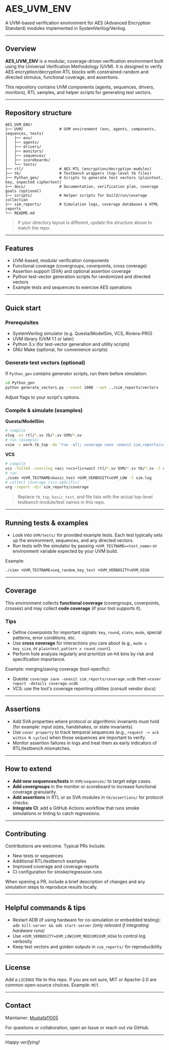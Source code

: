 # AES_UVM_ENV

A UVM-based verification environment for AES (Advanced Encryption Standard) modules implemented in SystemVerilog/Verilog.

---

## Overview

**AES_UVM_ENV** is a modular, coverage-driven verification environment built using the Universal Verification Methodology (UVM). It is designed to verify AES encryption/decryption RTL blocks with constrained-random and directed stimulus, functional coverage, and assertions.

This repository contains UVM components (agents, sequences, drivers, monitors), RTL samples, and helper scripts for generating test vectors.

---

## Repository structure

```
AES_UVM_ENV/
├── UVM/                # UVM environment (env, agents, components, sequences, tests)
│   ├── env/
│   ├── agents/
│   ├── drivers/
│   ├── monitors/
│   ├── sequences/
│   ├── scoreboards/
│   └── tests/
├── rtl/                # AES RTL (encryption/decryption modules)
├── tb/                 # Testbench wrappers (top-level tb files)
├── Python_gen/         # Scripts to generate test vectors (plaintext, key, expected ciphertext)
├── docs/               # Documentation, verification plan, coverage goals (optional)
├── scripts/            # Helper scripts for build/run/coverage collection
├── sim_reports/        # Simulation logs, coverage databases & HTML reports
└── README.md
```

> If your directory layout is different, update the structure above to match the repo.

---

## Features

- UVM-based, modular verification components
- Functional coverage (covergroups, coverpoints, cross coverage)
- Assertion support (SVA) and optional assertion coverage
- Python test-vector generation scripts for randomized and directed vectors
- Example tests and sequences to exercise AES operations

---

## Quick start

### Prerequisites

- SystemVerilog simulator (e.g. Questa/ModelSim, VCS, Riviera-PRO)
- UVM library (UVM 1.1 or later)
- Python 3.x (for test-vector generation and utility scripts)
- GNU Make (optional, for convenience scripts)

### Generate test vectors (optional)

If `Python_gen` contains generator scripts, run them before simulation:

```bash
cd Python_gen
python generate_vectors.py --count 1000 --out ../sim_reports/vectors
```

Adjust flags to your script's options.

### Compile & simulate (examples)

**Questa/ModelSim**

```bash
# compile
vlog -sv rtl/*.sv tb/*.sv UVM/*.sv
# run (example)
vsim -c work.tb_top -do "run -all; coverage save -onexit sim_reports/coverage.ucdb; exit"
```

**VCS**

```bash
# compile
vcs -full64 -sverilog +acc +vcs+lic+wait rtl/*.sv UVM/*.sv tb/*.sv -l compile.log
# run
./simv +UVM_TESTNAME=basic_test +UVM_VERBOSITY=UVM_LOW -l sim.log
# collect coverage (vcs-specific)
urg -report -dir sim_reports/coverage
```

> Replace `tb_top`, `basic_test`, and file lists with the actual top-level testbench module/test names in this repo.

---

## Running tests & examples

- Look into `UVM/tests/` for provided example tests. Each test typically sets up the environment, sequences, and any directed vectors.
- Run tests with the simulator by passing `+UVM_TESTNAME=<test_name>` or environment variable expected by your UVM build.

Example:

```bash
./simv +UVM_TESTNAME=seq_random_key_test +UVM_VERBOSITY=UVM_HIGH
```

---

## Coverage

This environment collects **functional coverage** (covergroups, coverpoints, crosses) and may collect **code coverage** (if your tool supports it).

### Tips

- Define coverpoints for important signals: `key`, `round`, `state`, `mode`, special patterns, error conditions, etc.
- Use **cross coverage** for interactions you care about (e.g., `mode x key_size`, or `plaintext_pattern x round_count`).
- Perform hole analysis regularly and prioritize un-hit bins by risk and specification importance.

Example: merging/saving coverage (tool-specific):

- Questa: `coverage save -onexit sim_reports/coverage.ucdb` then `vcover report -details coverage.ucdb`
- VCS: use the tool's coverage reporting utilities (consult vendor docs)

---

## Assertions

- Add SVA properties where protocol or algorithmic invariants must hold (for example: input sizes, handshakes, or state invariants).
- Use `cover property` to track temporal sequences (e.g., `request -> ack within N cycles`) when those sequences are important to verify.
- Monitor assertion failures in logs and treat them as early indicators of RTL/testbench mismatches.

---

## How to extend

- **Add new sequences/tests** in `UVM/sequences/` to target edge cases.
- **Add covergroups** in the monitor or scoreboard to increase functional coverage granularity.
- **Add assertions** in RTL or as SVA modules in `tb/assertions/` for protocol checks.
- **Integrate CI**: add a GitHub Actions workflow that runs smoke simulations or linting to catch regressions.

---

## Contributing

Contributions are welcome. Typical PRs include:

- New tests or sequences
- Additional RTL/testbench examples
- Improved coverage and coverage reports
- CI configuration for smoke/regression runs

When opening a PR, include a brief description of changes and any simulation steps to reproduce results locally.

---

## Helpful commands & tips

- Restart ADB (if using hardware for co-simulation or embedded testing): `adb kill-server && adb start-server` *(only relevant if integrating hardware runs)*
- Use `+UVM_VERBOSITY=UVM_LOW|UVM_MEDIUM|UVM_HIGH` to control log verbosity
- Keep test vectors and golden outputs in `sim_reports/` for reproducibility

---

## License

Add a `LICENSE` file to this repo. If you are not sure, MIT or Apache-2.0 are common open-source choices. Example: `MIT`.

---

## Contact

Maintainer: [Mustafa11005](https://github.com/Mustafa11005)

For questions or collaboration, open an Issue or reach out via GitHub.

---

*Happy verifying!*

